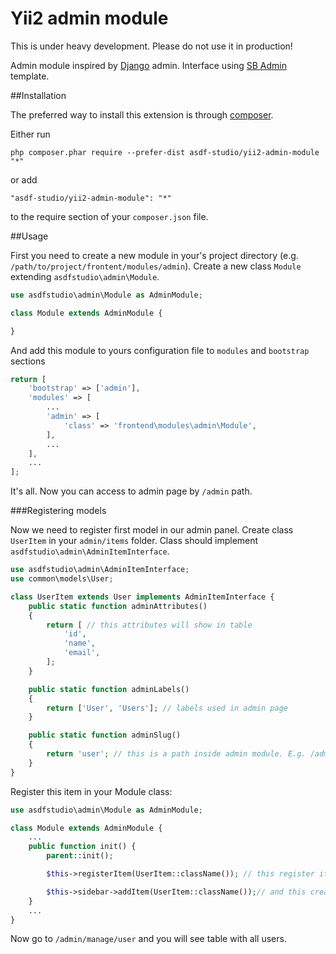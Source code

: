 Yii2 admin module
=================

This is under heavy development. Please do not use it in production!

Admin module inspired by [Django](https://www.djangoproject.com/) admin.
Interface using [SB Admin](http://startbootstrap.com/template-overviews/sb-admin/) template.

##Installation


The preferred way to install this extension is through [composer](http://getcomposer.org/download/).

Either run

```
php composer.phar require --prefer-dist asdf-studio/yii2-admin-module "*"
```

or add

```
"asdf-studio/yii2-admin-module": "*"
```

to the require section of your `composer.json` file.


##Usage

First you need to create a new module in your's project directory (e.g. `/path/to/project/frontent/modules/admin`). Create a new class `Module` extending `asdfstudio\admin\Module`.

```php
use asdfstudio\admin\Module as AdminModule;

class Module extends AdminModule {

}
```

And add this module to yours configuration file to `modules` and `bootstrap` sections

```php
return [
    'bootstrap' => ['admin'],
    'modules' => [
    	...
        'admin' => [
            'class' => 'frontend\modules\admin\Module',
        ],
        ...
    ],
    ...
];
```

It's all. Now you can access to admin page by `/admin` path.


###Registering models 

Now we need to register first model in our admin panel. Create class `UserItem` in your `admin/items` folder.
Class should implement `asdfstudio\admin\AdminItemInterface`. 

```php
use asdfstudio\admin\AdminItemInterface;
use common\models\User;

class UserItem extends User implements AdminItemInterface {
    public static function adminAttributes()
    {
        return [ // this attributes will show in table
            'id',
            'name',
            'email',
        ];
    }

    public static function adminLabels()
    {
        return ['User', 'Users']; // labels used in admin page
    }

    public static function adminSlug()
    {
        return 'user'; // this is a path inside admin module. E.g. /admin/manage/user[/<id>[/edit]]
    }
}
```

Register this item in your Module class:

```php
use asdfstudio\admin\Module as AdminModule;

class Module extends AdminModule {
	...
	public function init() {
		parent::init();

		$this->registerItem(UserItem::className()); // this register item in admin module

		$this->sidebar->addItem(UserItem::className());// and this creates link in sidebar
	}
	...
}

```

Now go to `/admin/manage/user` and you will see table with all users.
